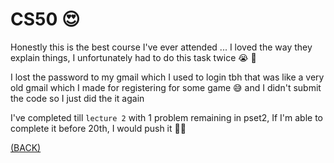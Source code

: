 # CS50 😍

Honestly this is the best course I've ever attended ... I loved the way they explain things, I unfortunately had to do this task twice 😭 🤧

I lost the password to my gmail which I used to login tbh that was like a very old gmail which I made for registering for some game 😅
and I didn't submit the code so I just did the it again 

I've completed till `lecture 2` with 1 problem remaining in pset2, If I'm able to complete it before 20th, I would push it 👌🏽

[(BACK)](https://github.com/PranavKrishnan007/amfoss-tasks)
